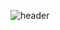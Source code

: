 ![header](https://capsule-render.vercel.app/api?type=waving&reversal=true&color=10:1d6fec,90:06bff0&text=Welcome~!)

